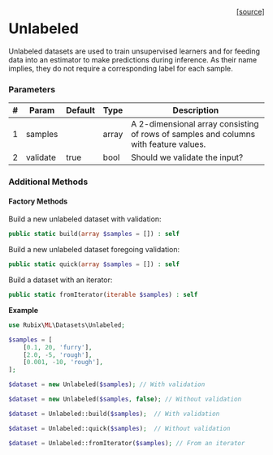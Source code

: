 <span style="float:right;"><a href="https://github.com/RubixML/RubixML/blob/master/src/Datasets/Unlabeled.php">[source]</a></span>

# Unlabeled
Unlabeled datasets are used to train unsupervised learners and for feeding data into an estimator to make predictions during inference. As their name implies, they do not require a corresponding label for each sample.

### Parameters
| # | Param | Default | Type | Description |
|---|---|---|---|---|
| 1 | samples | | array | A 2-dimensional array consisting of rows of samples and columns with feature values. |
| 2 | validate | true | bool | Should we validate the input? |

### Additional Methods

#### Factory Methods
Build a new unlabeled dataset with validation:
```php
public static build(array $samples = []) : self
```

Build a new unlabeled dataset foregoing validation:
```php
public static quick(array $samples = []) : self
```

Build a dataset with an iterator:
```php
public static fromIterator(iterable $samples) : self
```

**Example**

```php
use Rubix\ML\Datasets\Unlabeled;

$samples = [
    [0.1, 20, 'furry'],
    [2.0, -5, 'rough'],
    [0.001, -10, 'rough'],
];

$dataset = new Unlabeled($samples); // With validation

$dataset = new Unlabeled($samples, false); // Without validation

$dataset = Unlabeled::build($samples);  // With validation

$dataset = Unlabeled::quick($samples);  // Without validation

$dataset = Unlabeled::fromIterator($samples); // From an iterator
```